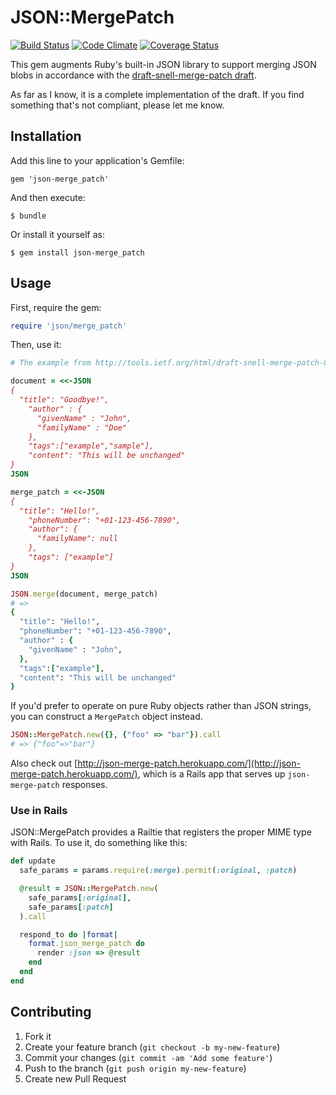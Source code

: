 # JSON::MergePatch

[![Build Status](https://travis-ci.org/steveklabnik/json-merge_patch.png)](https://travis-ci.org/steveklabnik/json-merge_patch) [![Code Climate](https://codeclimate.com/github/steveklabnik/json-merge_patch.png)](https://codeclimate.com/github/steveklabnik/json-merge_patch) [![Coverage Status](https://coveralls.io/repos/steveklabnik/json-merge_patch/badge.png)](https://coveralls.io/r/steveklabnik/json-merge_patch)

This gem augments Ruby's built-in JSON library to support merging JSON blobs
in accordance with the [draft-snell-merge-patch
draft](http://tools.ietf.org/html/draft-ietf-appsawg-json-merge-patch-02).

As far as I know, it is a complete implementation of the draft. If you find
something that's not compliant, please let me know.

## Installation

Add this line to your application's Gemfile:

    gem 'json-merge_patch'

And then execute:

    $ bundle

Or install it yourself as:

    $ gem install json-merge_patch

## Usage

First, require the gem:

```ruby
require 'json/merge_patch'
```

Then, use it:

```ruby
# The example from http://tools.ietf.org/html/draft-snell-merge-patch-08#section-2

document = <<-JSON
{
  "title": "Goodbye!",
    "author" : {
      "givenName" : "John",
      "familyName" : "Doe"
    },
    "tags":["example","sample"],
    "content": "This will be unchanged"
}
JSON

merge_patch = <<-JSON
{
  "title": "Hello!",
    "phoneNumber": "+01-123-456-7890",
    "author": {
      "familyName": null
    },
    "tags": ["example"]
}
JSON

JSON.merge(document, merge_patch)
# => 
{
  "title": "Hello!",
  "phoneNumber": "+01-123-456-7890",
  "author" : {
    "givenName" : "John",
  },
  "tags":["example"],
  "content": "This will be unchanged"
}
```

If you'd prefer to operate on pure Ruby objects rather than JSON strings, you
can construct a `MergePatch` object instead.

```ruby
JSON::MergePatch.new({}, {"foo" => "bar"}).call
# => {"foo"=>"bar"}
```

Also check out [http://json-merge-patch.herokuapp.com/](http://json-merge-patch.herokuapp.com/),
which is a Rails app that serves up `json-merge-patch` responses.

### Use in Rails

JSON::MergePatch provides a Railtie that registers the proper MIME type with
Rails. To use it, do something like this:

```ruby
def update
  safe_params = params.require(:merge).permit(:original, :patch)

  @result = JSON::MergePatch.new(
    safe_params[:original],
    safe_params[:patch]
  ).call

  respond_to do |format|
    format.json_merge_patch do
      render :json => @result
    end
  end
end
```

## Contributing

1. Fork it
2. Create your feature branch (`git checkout -b my-new-feature`)
3. Commit your changes (`git commit -am 'Add some feature'`)
4. Push to the branch (`git push origin my-new-feature`)
5. Create new Pull Request

